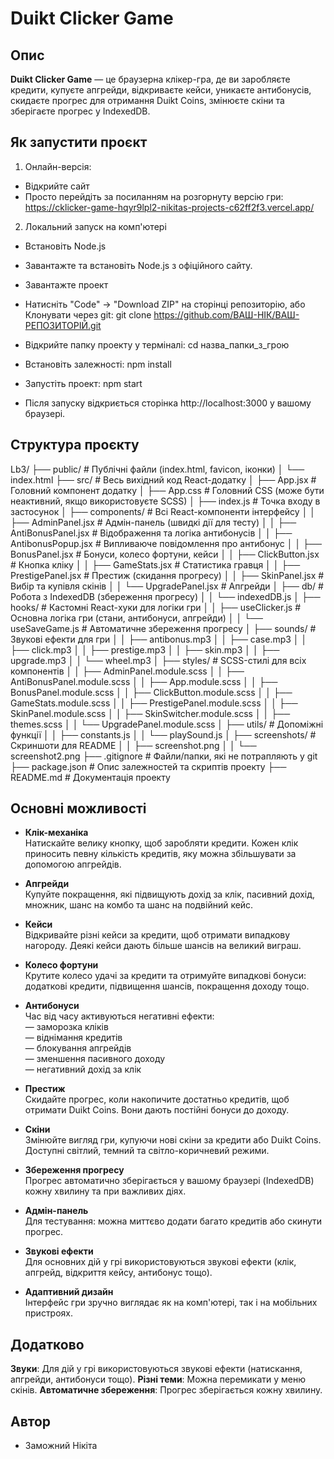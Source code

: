 # Duikt Clicker Game

## Опис

**Duikt Clicker Game** — це браузерна клікер-гра, де ви заробляєте кредити, купуєте апгрейди, відкриваєте кейси, уникаєте антибонусів, скидаєте прогрес для отримання Duikt Coins, змінюєте скіни та зберігаєте прогрес у IndexedDB.


## Як запустити проєкт

1. Онлайн-версія:
- Відкрийте сайт
- Просто перейдіть за посиланням на розгорнуту версію гри: https://cklicker-game-hqyr9lpl2-nikitas-projects-c62ff2f3.vercel.app/

2. Локальний запуск на комп'ютері
- Встановіть Node.js
- Завантажте та встановіть Node.js з офіційного сайту.

- Завантажте проект

- Натисніть "Code" → "Download ZIP" на сторінці репозиторію, або
Клонувати через git: git clone https://github.com/ВАШ-НІК/ВАШ-РЕПОЗИТОРІЙ.git

- Відкрийте папку проекту у терміналі: cd назва_папки_з_грою

- Встановіть залежності: npm install

- Запустіть проект: npm start

- Після запуску відкриється сторінка http://localhost:3000 у вашому браузері.


## Структура проєкту

Lb3/
├── public/                  # Публічні файли (index.html, favicon, іконки)
│   └── index.html
├── src/                     # Весь вихідний код React-додатку
│   ├── App.jsx              # Головний компонент додатку
│   ├── App.css              # Головний CSS (може бути неактивний, якщо використовуєте SCSS)
│   ├── index.js             # Точка входу в застосунок
│   ├── components/          # Всі React-компоненти інтерфейсу
│   │   ├── AdminPanel.jsx           # Адмін-панель (швидкі дії для тесту)
│   │   ├── AntiBonusPanel.jsx       # Відображення та логіка антибонусів
│   │   ├── AntibonusPopup.jsx       # Випливаюче повідомлення про антибонус
│   │   ├── BonusPanel.jsx           # Бонуси, колесо фортуни, кейси
│   │   ├── ClickButton.jsx          # Кнопка кліку
│   │   ├── GameStats.jsx            # Статистика гравця
│   │   ├── PrestigePanel.jsx        # Престиж (скидання прогресу)
│   │   ├── SkinPanel.jsx            # Вибір та купівля скінів
│   │   └── UpgradePanel.jsx         # Апгрейди
│   ├── db/                  # Робота з IndexedDB (збереження прогресу)
│   │   └── indexedDB.js
│   ├── hooks/               # Кастомні React-хуки для логіки гри
│   │   ├── useClicker.js            # Основна логіка гри (стани, антибонуси, апгрейди)
│   │   └── useSaveGame.js           # Автоматичне збереження прогресу
│   ├── sounds/              # Звукові ефекти для гри
│   │   ├── antibonus.mp3
│   │   ├── case.mp3
│   │   ├── click.mp3
│   │   ├── prestige.mp3
│   │   ├── skin.mp3
│   │   ├── upgrade.mp3
│   │   └── wheel.mp3
│   ├── styles/              # SCSS-стилі для всіх компонентів
│   │   ├── AdminPanel.module.scss
│   │   ├── AntiBonusPanel.module.scss
│   │   ├── App.module.scss
│   │   ├── BonusPanel.module.scss
│   │   ├── ClickButton.module.scss
│   │   ├── GameStats.module.scss
│   │   ├── PrestigePanel.module.scss
│   │   ├── SkinPanel.module.scss
│   │   ├── SkinSwitcher.module.scss
│   │   ├── themes.scss
│   │   └── UpgradePanel.module.scss
│   ├── utils/               # Допоміжні функції
│   │   ├── constants.js
│   │   └── playSound.js
│   ├── screenshots/         # Скриншоти для README
│   │   ├── screenshot.png
│   │   └── screenshot2.png
├── .gitignore               # Файли/папки, які не потрапляють у git
├── package.json             # Опис залежностей та скриптів проекту
├── README.md                # Документація проекту


## Основні можливості

- **Клік-механіка**  
  Натискайте велику кнопку, щоб заробляти кредити. Кожен клік приносить певну кількість кредитів, яку можна збільшувати за допомогою апгрейдів.

- **Апгрейди**  
  Купуйте покращення, які підвищують дохід за клік, пасивний дохід, множник, шанс на комбо та шанс на подвійний кейс.

- **Кейси**  
  Відкривайте різні кейси за кредити, щоб отримати випадкову нагороду. Деякі кейси дають більше шансів на великий виграш.

- **Колесо фортуни**  
  Крутите колесо удачі за кредити та отримуйте випадкові бонуси: додаткові кредити, підвищення шансів, покращення доходу тощо.

- **Антибонуси**  
  Час від часу активуються негативні ефекти:  
  — заморозка кліків  
  — віднімання кредитів  
  — блокування апгрейдів  
  — зменшення пасивного доходу  
  — негативний дохід за клік

- **Престиж**  
  Скидайте прогрес, коли накопичите достатньо кредитів, щоб отримати Duikt Coins. Вони дають постійні бонуси до доходу.

- **Скіни**  
  Змінюйте вигляд гри, купуючи нові скіни за кредити або Duikt Coins. Доступні світлий, темний та світло-коричневий режими.

- **Збереження прогресу**  
  Прогрес автоматично зберігається у вашому браузері (IndexedDB) кожну хвилину та при важливих діях.

- **Адмін-панель**  
  Для тестування: можна миттєво додати багато кредитів або скинути прогрес.

- **Звукові ефекти**  
  Для основних дій у грі використовуються звукові ефекти (клік, апгрейд, відкриття кейсу, антибонус тощо).

- **Адаптивний дизайн**  
  Інтерфейс гри зручно виглядає як на комп'ютері, так і на мобільних пристроях.


## Додатково

**Звуки**: Для дій у грі використовуються звукові ефекти (натискання, апгрейди, антибонуси тощо).
**Різні теми**: Можна перемикати у меню скінів.
**Автоматичне збереження**: Прогрес зберігається кожну хвилину.


## Автор

- Заможний Нікіта


